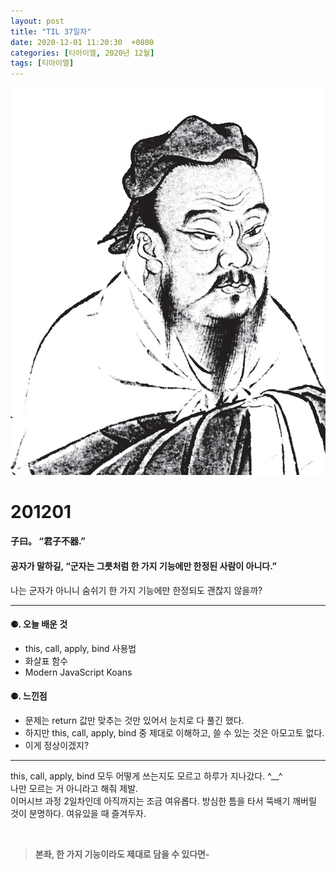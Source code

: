 ```yaml
---
layout: post
title: "TIL 37일차"
date: 2020-12-01 11:20:30  +0800
categories: [티아이엘, 2020년 12월]
tags: [티아이엘]
---
```


![image](/assets/img/sample/avatar.jpg)

# **201201**

#### **子曰。 “君子不器.”**

#### **공자가 말하길, “군자는 그릇처럼 한 가지 기능에만 한정된 사람이 아니다.”**

나는 군자가 아니니 숨쉬기 한 가지 기능에만 한정되도 괜찮지 않을까?

---

#### **⚈. 오늘 배운 것**

- this, call, apply, bind 사용법
- 화살표 함수
- Modern JavaScript Koans

#### **⚈. 느낀점**

- 문제는 return 값만 맞추는 것만 있어서 눈치로 다 풀긴 했다.
- 하지만 this, call, apply, bind 중 제대로 이해하고, 쓸 수 있는 것은 아모고토 없다.
- 이게 정상이겠지?

---

this, call, apply, bind 모두 어떻게 쓰는지도 모르고 하루가 지나갔다. ^\_\_^  
나만 모르는 거 아니라고 해줘 제발.  
이머시브 과정 2일차인데 아직까지는 조금 여유롭다. 방심한 틈을 타서 뚝배기 깨버릴 것이 분명하다. 여유있을 때 즐겨두자.

<br>

> **본좌, 한 가지 기능이라도 제대로 담을 수 있다면-**
